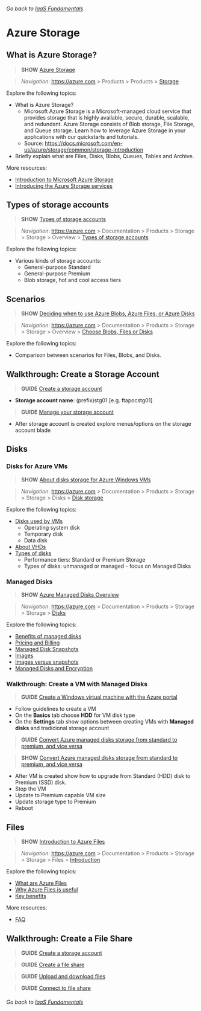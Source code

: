 ###### Go back to [IaaS Fundamentals](iaas-fundamentals.md#delivery-guide)

# Azure Storage

## What is Azure Storage?

> **SHOW** [Azure Storage](https://docs.microsoft.com/en-us/azure/storage/)

> *Navigation*: https://azure.com > Products > Products > [Storage](https://docs.microsoft.com/en-us/azure/storage/)

Explore the following topics:
* What is Azure Storage? 
    * Microsoft Azure Storage is a Microsoft-managed cloud service that provides storage that is highly available, secure, durable, scalable, and redundant. Azure Storage consists of Blob storage, File Storage, and Queue storage. Learn how to leverage Azure Storage in your applications with our quickstarts and tutorials.
    * Source: https://docs.microsoft.com/en-us/azure/storage/common/storage-introduction
* Briefly explain what are Files, Disks, Blobs, Queues, Tables and Archive.


More resources:

* [Introduction to Microsoft Azure Storage](https://docs.microsoft.com/en-us/azure/storage/common/storage-introduction)
* [Introducing the Azure Storage services](https://docs.microsoft.com/en-us/azure/storage/common/storage-introduction#introducing-the-azure-storage-services)


## Types of storage accounts

> **SHOW** [Types of storage accounts](https://docs.microsoft.com/en-us/azure/storage/common/storage-introduction#types-of-storage-accounts)

> *Navigation*: https://azure.com > Documentation > Products > Storage > Storage > Overview > [Types of storage accounts](https://docs.microsoft.com/en-us/azure/storage/common/storage-introduction#types-of-storage-accounts)

Explore the following topics:
* Various kinds of storage accounts:
  * General-purpose Standard	
  * General-purpose Premium	
  * Blob storage, hot and cool access tiers


## Scenarios

> **SHOW** [Deciding when to use Azure Blobs, Azure Files, or Azure Disks](https://docs.microsoft.com/en-us/azure/storage/common/storage-decide-blobs-files-disks)

> *Navigation*: https://azure.com > Documentation > Products > Storage > Storage > Overview > [Choose Blobs, Files or Disks](https://docs.microsoft.com/en-us/azure/storage/common/storage-decide-blobs-files-disks)

Explore the following topics:
* Comparison between scenarios for Files, Blobs, and Disks.


## Walkthrough: Create a Storage Account

> **GUIDE** [Create a storage account](https://docs.microsoft.com/en-us/azure/storage/storage-create-storage-account#create-a-storage-account)

* **Storage account name**: (prefix)stg01 [e.g. ftapocstg01]

> **GUIDE** [Manage your storage account](https://docs.microsoft.com/en-us/azure/storage/storage-create-storage-account#manage-your-storage-account)

* After storage account is created explore menus/options on the storage account blade



## Disks

### Disks for Azure VMs

> **SHOW** [About disks storage for Azure Windows VMs](https://docs.microsoft.com/en-us/azure/virtual-machines/windows/about-disks-and-vhds)

> *Navigation*: https://azure.com > Documentation > Products > Storage > Storage > Disks > [Disk storage](https://docs.microsoft.com/en-us/azure/virtual-machines/windows/about-disks-and-vhds)

Explore the following topics:
* [Disks used by VMs](https://docs.microsoft.com/en-us/azure/virtual-machines/windows/about-disks-and-vhds#disks-used-by-vms)
  * Operating system disk
  * Temporary disk
  * Data disk
* [About VHDs](https://docs.microsoft.com/en-us/azure/virtual-machines/windows/about-disks-and-vhds#about-vhds)
* [Types of disks](https://docs.microsoft.com/en-us/azure/virtual-machines/windows/about-disks-and-vhds#types-of-disks) 
  * Performance tiers: Standard or Premium Storage
  * Types of disks: unmanaged or managed - focus on Managed Disks


### Managed Disks

> **SHOW** [Azure Managed Disks Overview](https://docs.microsoft.com/en-us/azure/virtual-machines/windows/managed-disks-overview)

> *Navigation*: https://azure.com > Documentation > Products > Storage > Storage > [Disks](https://docs.microsoft.com/en-us/azure/virtual-machines/windows/managed-disks-overview)

Explore the following topics:
* [Benefits of managed disks](https://docs.microsoft.com/en-us/azure/virtual-machines/windows/managed-disks-overview#benefits-of-managed-disks)
* [Pricing and Billing](https://docs.microsoft.com/en-us/azure/virtual-machines/windows/managed-disks-overview#pricing-and-billing)
* [Managed Disk Snapshots](https://docs.microsoft.com/en-us/azure/virtual-machines/windows/managed-disks-overview#managed-disk-snapshots)
* [Images](https://docs.microsoft.com/en-us/azure/virtual-machines/windows/managed-disks-overview#images)
* [Images versus snapshots](https://docs.microsoft.com/en-us/azure/virtual-machines/windows/managed-disks-overview#images-versus-snapshots)
* [Managed Disks and Encryption](https://docs.microsoft.com/en-us/azure/virtual-machines/windows/managed-disks-overview#managed-disks-and-encryption)


### Walkthrough: Create a VM with Managed Disks

> **GUIDE** [Create a Windows virtual machine with the Azure portal](https://docs.microsoft.com/en-us/azure/virtual-machines/windows/quick-create-portal)

* Follow guidelines to create a VM
* On the **Basics** tab choose **HDD** for VM disk type
* On the **Settings** tab show options between creating VMs with **Managed disks** and tradicional storage account

> **GUIDE** [Convert Azure managed disks storage from standard to premium, and vice versa](https://docs.microsoft.com/en-us/azure/virtual-machines/windows/convert-disk-storage)

> **SHOW** [Convert Azure managed disks storage from standard to premium, and vice versa](https://github.com/laraaleite/laleitetestrep/blob/master/iaas-fundamentals-cx/storage.md#convert-azure-managed-disks-storage-from-standard-to-premium-and-vice-versa)

* After VM is created show how to upgrade from Standard (HDD) disk to Premium (SSD) disk.
* Stop the VM
* Update to Premium capable VM size
* Update storage type to Premium
* Reboot



## Files

> **SHOW** [Introduction to Azure Files](https://docs.microsoft.com/en-us/azure/storage/files/storage-files-introduction)

> *Navigation*: https://azure.com > Documentation > Products > Storage > Storage > Files > [Introduction](https://docs.microsoft.com/en-us/azure/storage/files/storage-files-introduction)

Explore the following topics:
* [What are Azure Files](https://docs.microsoft.com/en-us/azure/storage/files/storage-files-introduction)
* [Why Azure Files is useful](https://docs.microsoft.com/en-us/azure/storage/files/storage-files-introduction#why-azure-files-is-useful)
* [Key benefits](https://docs.microsoft.com/en-us/azure/storage/files/storage-files-introduction#key-benefits)

More resources:
* [FAQ](https://docs.microsoft.com/en-us/azure/storage/files/storage-files-faq)


## Walkthrough: Create a File Share

> **GUIDE** [Create a storage account](https://docs.microsoft.com/en-us/azure/storage/common/storage-create-storage-account#create-a-storage-account)

> **GUIDE** [Create a file share](https://docs.microsoft.com/en-us/azure/storage/files/storage-how-to-use-files-portal#create-file-share)

> **GUIDE** [Upload and download files](https://docs.microsoft.com/en-us/azure/storage/files/storage-how-to-use-files-portal#upload-and-download-files)

> **GUIDE** [Connect to file share](https://docs.microsoft.com/en-us/azure/storage/files/storage-how-to-use-files-portal#connect-to-file-share)



###### Go back to [IaaS Fundamentals](iaas-fundamentals.md#delivery-guide)